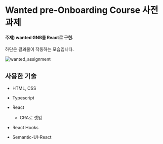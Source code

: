 # Wanted pre-Onboarding Course 사전 과제

#### 주제) wanted GNB를 React로 구현.

하단은 결과물이 작동하는 모습입니다.

![wanted_assignment](https://user-images.githubusercontent.com/52649378/125745754-b170617b-8a4c-455a-91c5-887b614dae56.gif)

사용한 기술
---
- HTML, CSS

- Typescript 

- React

  - CRA로 셋업

- React Hooks

- Semantic-UI-React
